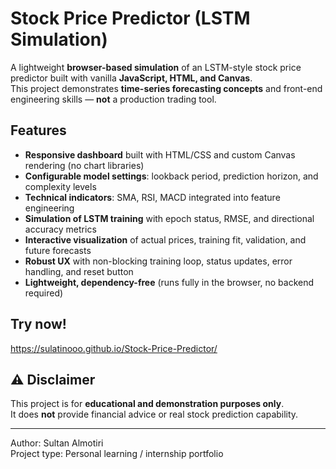 # Stock Price Predictor (LSTM Simulation)

A lightweight **browser-based simulation** of an LSTM-style stock price predictor built with vanilla **JavaScript, HTML, and Canvas**.  
This project demonstrates **time-series forecasting concepts** and front-end engineering skills — **not** a production trading tool.

##  Features
- **Responsive dashboard** built with HTML/CSS and custom Canvas rendering (no chart libraries)
- **Configurable model settings**: lookback period, prediction horizon, and complexity levels
- **Technical indicators**: SMA, RSI, MACD integrated into feature engineering
- **Simulation of LSTM training** with epoch status, RMSE, and directional accuracy metrics
- **Interactive visualization** of actual prices, training fit, validation, and future forecasts
- **Robust UX** with non-blocking training loop, status updates, error handling, and reset button
- **Lightweight, dependency-free** (runs fully in the browser, no backend required)

## Try now!
https://sulatinooo.github.io/Stock-Price-Predictor/

## ⚠️ Disclaimer
This project is for **educational and demonstration purposes only**.  
It does **not** provide financial advice or real stock prediction capability.

---

 Author: Sultan Almotiri  
Project type: Personal learning / internship portfolio
